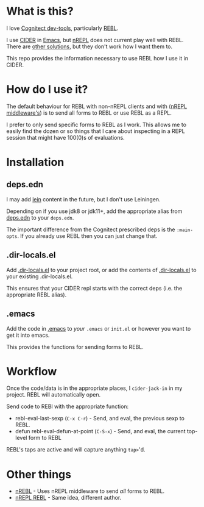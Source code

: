 # What is this?

I love [Cognitect dev-tools](https://www.cognitect.com/dev-tools/), particularly [REBL](https://github.com/cognitect-labs/REBL-distro).

I use [CIDER](https://github.com/clojure-emacs/cider) in [Emacs](https://www.gnu.org/software/emacs/), but [nREPL](https://nrepl.org/nrepl/0.8/index.html) does not current play well with REBL. There are [other solutions](#other-things), but they don't work how I want them to.

This repo provides the information necessary to use REBL how I use it in CIDER.

# How do I use it?

The default behaviour for REBL with non-nREPL clients and with ([nREPL middleware's](#other-things)) is to send all forms to REBL or use REBL as a REPL.

I prefer to only send specific forms to REBL as I work. This allows me to easily find the dozen or so things that I care about inspecting in a REPL session that might have 100(0)s of evaluations.

# Installation

## deps.edn

I may add [lein](https://leiningen.org) content in the future, but I don't use Leiningen.

Depending on if you use jdk8 or jdk11+, add the appropriate alias from [deps.edn](https://github.com/admiralbumblebee/cider-rebl/blob/master/deps.edn) to your `deps.edn`.

The important difference from the Cognitect prescribed deps is the `:main-opts`. If you already use REBL then you can just change that.

## .dir-locals.el

Add [.dir-locals.el](https://github.com/admiralbumblebee/cider-rebl/blob/master/.dir-locals.el) to your project root, or add the contents of [.dir-locals.el](https://github.com/admiralbumblebee/cider-rebl/blob/master/.dir-locals.el) to your existing .dir-locals.el.

This ensures that your CIDER repl starts with the correct deps (i.e. the appropriate REBL alias).

## .emacs

Add the code in [.emacs](https://github.com/admiralbumblebee/cider-rebl/blob/master/.emacs) to _your_ `.emacs` or `init.el` or however you want to get it into emacs.

This provides the functions for sending forms to REBL.

# Workflow

Once the code/data is in the appropriate places, I `cider-jack-in` in my project. REBL will automatically open.

Send code to REBl with the appropriate function:

* rebl-eval-last-sexp (`C-x C-r`) - Send, and eval, the previous sexp to REBL.
* defun rebl-eval-defun-at-point (`C-S-x`) - Send, and eval, the current top-level form to REBL

REBL's taps are active and will capture anything `tap>`'d.

# Other things

* [nREBL](https://github.com/RickMoynihan/nrebl.middleware) - Uses nREPL middleware to send _all_ forms to REBL.
* [nREPL REBL](https://github.com/DaveWM/nrepl-rebl) - Same idea, different author.

